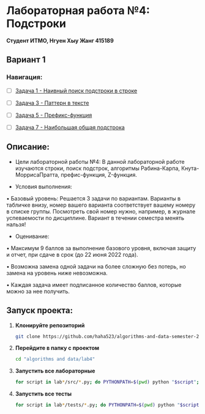 # Лабораторная работа №4: Подстроки

**Студент ИТМО,  Нгуен Хыу Жанг  415189**  

## Вариант 1

### Навигация:

- [ ] [Задача 1 - Наивный поиск подстроки в строке](https://github.com/haha523/algorithms-and-data-semester-2/blob/00f3163950371184cdeb306ede543f659d5a6d14/lab4/task%201/README.md)
- [ ] [Задача 3 - Паттерн в тексте](https://github.com/haha523/algorithms-and-data-semester-2/blob/687efc925b4c18dbbf64418091090b5f53a09d5a/lab3/task%207/README.md)
- [ ] [Задача 5 - Префикс-функция](https://github.com/haha523/algorithms-and-data-semester-2/blob/1db6fdd0df60df9161b362d676143639482d1c24/lab3/task%2013/README.md)
- [ ] [Задача 7 - Наибольшая общая подстрока](https://github.com/haha523/algorithms-and-data-semester-2/blob/0e2eb4cb2e2ae8148d62f4c33897dfa0c13706fd/lab3/task%2014/README.md)



## Описание:

+ Цели лабораторной работы №4: В данной лабораторной работе изучаются строки, поиск подстрок, алгоритмы Рабина-Карпа, Кнута-МоррисаПратта, префис-функция, Z-функция.

+ Условия выполнения: 

• Базовый уровень: Решается 3 задачи по вариантам. Варианты в табличке внизу, номер вашего варианта соответствует вашему номеру в списке группы. Посмотреть свой номер нужно, например, в журнале успеваемости по дисциплине. Вариант в течении семестра менять нальзя!

+ Оценивание:

• Максимум 9 баллов за выполнение базового уровня, включая защиту и отчет, при сдаче в срок (до 22 июня 2022 года).

• Возможна замена одной задачи на более сложную без потерь, но замена на уровень ниже невозможна.

• Каждая задача имеет подписанное количество баллов, которые можно за нее получить.

## Запуск проекта:

1. **Клонируйте репозиторий**
   ```bash
   git clone https://github.com/haha523/algorithms-and-data-semester-2.git
   ```
2. **Перейдите в папку с проектом**
   ```bash
   cd "algorithms and data/lab4"
   ```
3. **Запустить все лабораторные**
    ```bash
    for script in lab*/src/*.py; do PYTHONPATH=$(pwd) python "$script"; done
   ```
4. **Запустить все тесты**
   ```bash
   for script in lab*/tests/*.py; do PYTHONPATH=$(pwd) python "$script"; done
   ```

